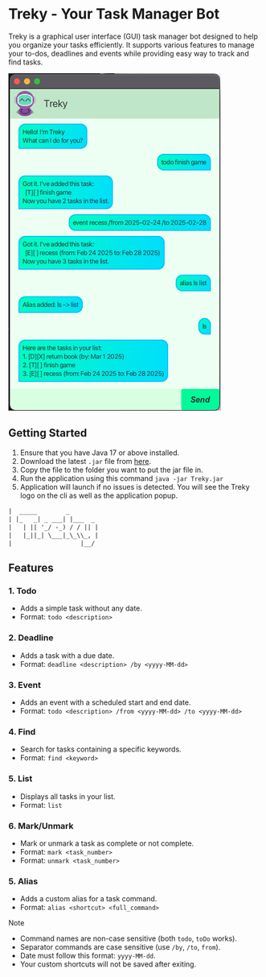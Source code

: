# Treky - Your Task Manager Bot

Treky is a graphical user interface (GUI) task manager bot designed to help you organize your tasks efficiently. It supports various features to manage your to-dos, deadlines and events while providing easy way to track and find tasks.

![Treky UI](./Ui.png)

## Getting Started
1. Ensure that you have Java 17 or above installed.
2. Download the latest `.jar` file from [here](https://github.com/Junixm/ip/releases).
3. Copy the file to the folder you want to put the jar file in.
4. Run the application using this command `java -jar Treky.jar`
5. Application will launch if no issues is detected. You will see the Treky logo on the cli as well as the application popup.
```
|  _____        _        
| |_   _| _ ___| |___  _ 
|   | || '_/ -_) / / || |
|   |_||_| \___|_\_\\_, |
|                   |__/ 
```

## Features
### 1. Todo
- Adds a simple task without any date.
- Format: `todo <description>`

### 2. Deadline
- Adds a task with a due date.
- Format: `deadline <description> /by <yyyy-MM-dd>`

### 3. Event
- Adds an event with a scheduled start and end date.
- Format: `todo <description> /from <yyyy-MM-dd> /to <yyyy-MM-dd>`

### 4. Find
- Search for tasks containing a specific keywords.
- Format: `find <keyword>`

### 5. List
- Displays all tasks in your list.
- Format: `list`

### 6. Mark/Unmark
- Mark or unmark a task as complete or not complete.
- Format: `mark <task_number>`
- Format: `unmark <task_number>`

### 5. Alias
- Adds a custom alias for a task command.
- Format: `alias <shortcut> <full_command>`

> [!NOTE]
> - Command names are non-case sensitive (both `todo`, `toDo` works).
> - Separator commands are case sensitive (use `/by`, `/to`, `from`).
> - Date must follow this format: `yyyy-MM-dd`.
> - Your custom shortcuts will not be saved after exiting.
